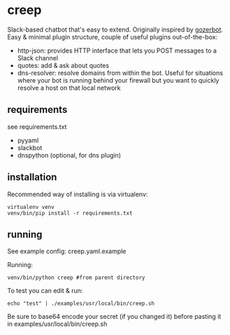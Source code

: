 creep
=====

Slack-based chatbot that's easy to extend. Originally inspired by <a href="https://pypi.python.org/pypi/gozerbot">gozerbot</a>. Easy & minimal plugin structure, couple of useful plugins out-of-the-box:
 - http-json: provides HTTP interface that lets you POST messages to a Slack channel
 - quotes: add & ask about quotes
 - dns-resolver: resolve domains from within the bot. Useful for situations where your bot is running behind your firewall but you want to quickly resolve a host on that local network


requirements
----
see requirements.txt
 - pyyaml
 - slackbot
 - dnspython (optional, for dns plugin)

installation
----
Recommended way of installing is via virtualenv:

    virtualenv venv
    venv/bin/pip install -r requirements.txt

running
----
See example config: creep.yaml.example

Running:

    venv/bin/python creep #from parent directory

To test you can edit & run:

    echo "test" | ./examples/usr/local/bin/creep.sh

Be sure to base64 encode your secret (if you changed it) before pasting it in examples/usr/local/bin/creep.sh
